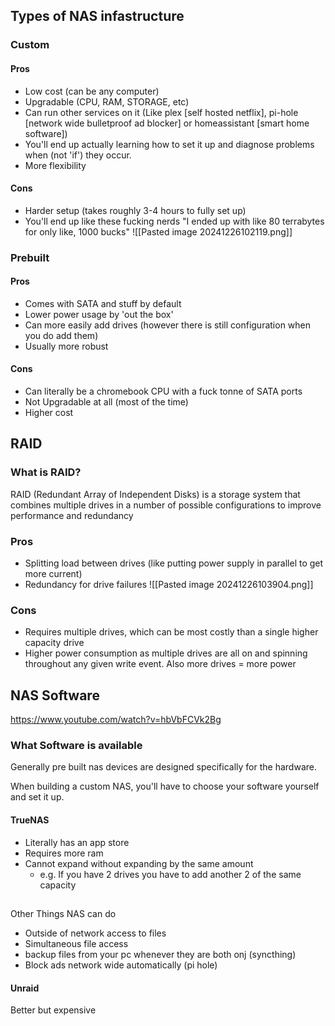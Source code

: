 ## Types of NAS infastructure

### Custom
#### Pros
- Low cost (can be any computer)
- Upgradable (CPU, RAM, STORAGE, etc)
- Can run other services on it (Like plex [self hosted netflix], pi-hole [network wide bulletproof ad blocker] or homeassistant [smart home software])
- You'll end up actually learning how to set it up and diagnose problems when (not 'if') they occur.   
- More flexibility 
#### Cons
- Harder setup (takes roughly 3-4 hours to fully set up)
- You'll end up like these fucking nerds 
	"I ended up with like 80 terrabytes for only like, 1000 bucks"
	![[Pasted image 20241226102119.png]]
### Prebuilt
#### Pros
- Comes with SATA and stuff by default
- Lower power usage by 'out the box'
- Can more easily add drives (however there is still configuration when you do add them)
- Usually more robust 

#### Cons
- Can literally be a chromebook CPU with a fuck tonne of SATA ports
- Not Upgradable at all (most of the time)
- Higher cost 

## RAID
### What is RAID?
RAID (Redundant Array of Independent Disks) is a storage system that combines multiple drives in a number of possible configurations to improve performance and redundancy 
### Pros
- Splitting load between drives (like putting power supply in parallel to get more current)
- Redundancy for drive failures
![[Pasted image 20241226103904.png]]
### Cons
- Requires multiple drives, which can be most costly than a single higher capacity drive
- Higher power consumption as multiple drives are all on and spinning throughout any given write event. Also more drives = more power
## NAS Software
https://www.youtube.com/watch?v=hbVbFCVk2Bg
### What Software is available 
Generally pre built nas devices are designed specifically for the hardware.

When building a custom NAS, you'll have to choose your software yourself and set it up.




#### TrueNAS
- Literally has an app store
- Requires more ram
- Cannot expand without expanding by the same amount
	- e.g. If you have 2 drives you have to add another 2 of the same capacity
##
Other Things NAS can do 
- Outside of network access to files
- Simultaneous file access 
- backup files from your pc whenever they are both onj (syncthing)
- Block ads network wide automatically (pi hole)

#### Unraid
Better but expensive 
